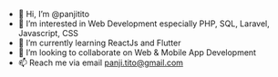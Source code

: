 - 👋 Hi, I’m @panjitito
- 👀 I’m interested in Web Development especially PHP, SQL, Laravel, Javascript, CSS
- 🌱 I’m currently learning ReactJs and Flutter
- 💞️ I’m looking to collaborate on Web & Mobile App Development
- 📫 Reach me via email panji.tito@gmail.com
